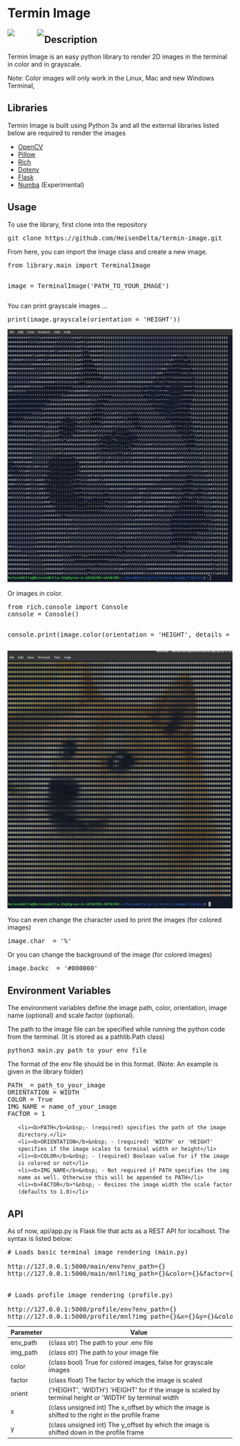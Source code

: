 <h1>Termin Image</h1>

<div>
    <img src="https://img.shields.io/github/issues/HeisenDelta/termin-image" style="float:left;">
    <img src="https://img.shields.io/github/license/HeisenDelta/termin-image" style="float:left; margin-left: 10%;">
</div>

<h2>Description</h2>

<p>Termin Image is an easy python library to render 2D images in the terminal in color and in grayscale.</p>
<p>Note: Color images will only work in the Linux, Mac and new Windows Terminal,</p>

<h2>Libraries</h2>

<p>Termin Image is built using Python 3x and all the external libraries listed below are required to render the images</p>
<ul>
    <li><a href="https://opencv.org/">OpenCV</a></li>
    <li><a href="https://python-pillow.org/">Pillow</a></li>
    <li><a href="https://pypi.org/project/rich/">Rich</a></li>
    <li><a href="https://pypi.org/project/python-dotenv/">Dotenv</a></li>
    <li><a href="https://flask.palletsprojects.com/en/1.1.x/">Flask</a></li>
    <li><a href="http://numba.pydata.org/">Numba</a>&nbsp;(Experimental)</li>
</ul>

<h2>Usage</h2>

<p>To use the library, first clone into the repository</p>
<pre>
git clone https://github.com/HeisenDelta/termin-image.git
</pre>

<p>From here, you can import the Image class and create a new image.</p>
<pre>
from library.main import TerminalImage

image = TerminalImage('PATH_TO_YOUR_IMAGE')
</pre>

<p>You can print grayscale images ...</p>
<pre>
print(image.grayscale(orientation = 'HEIGHT'))
</pre>
<img src="images/git2.png">

<p>Or images in color.</p>
<pre>
from rich.console import Console
console = Console()

console.print(image.color(orientation = 'HEIGHT', details = False))
</pre>
<img src="images/git1.png">

<p>You can even change the character used to print the images (for colored images)</p>
<pre>
image.char_ = '%'
</pre>

<p>Or you can change the background of the image (for colored images)</p>
<pre>
image.backc_ = '#000000'
</pre>

<h2>Environment Variables</h2>

<p>The environment variables define the image path, color, orientation, image name (optional) and scale factor (optional).</p>
<p>The path to the image file can be specified while running the python code from the terminal. (It is stored as a pathlib.Path class)</p>
<pre>
python3 main.py path_to_your_env_file
</pre>

<p>The format of the env file should be in this format. (Note: An example is given in the library folder)
<pre>
PATH_ = path_to_your_image
ORIENTATION = WIDTH
COLOR = True
IMG_NAME = name_of_your_image
FACTOR = 1
</pre>
<ul>

    <li><b>PATH</b>&nbsp;- (required) specifies the path of the image directory.</li>
    <li><b>ORIENTATION</b>&nbsp; - (required) 'WIDTH' or 'HEIGHT' specifies if the image scales to terminal width or height</li>
    <li><b>COLOR</b>&nbsp; - (required) Boolean value for if the image is colored or not</li>
    <li><b>IMG_NAME</b>&nbsp; - Not required if PATH specifies the img name as well. Otherwise this will be appended to PATH</li>
    <li><b>FACTOR</b>*&nbsp; - Resizes the image width the scale factor (defaults to 1.0)</li>

</ul>

<h2>API</h2>
<p>As of now, api/app.py is Flask file that acts as a REST API for localhost. The syntax is listed below:</p>

<pre>
# Loads basic terminal image rendering (main.py)

http://127.0.0.1:5000/main/env?env_path={}
http://127.0.0.1:5000/main/mnl?img_path={}&color={}&factor={}&orient={}


# Loads profile image rendering (profile.py)

http://127.0.0.1:5000/profile/env?env_path={}
http://127.0.0.1:5000/profile/mnl?img_path={}&x={}&y={}&color={}&factor={}
</pre>

<table>
    <thead>
        <th>Parameter</th>
        <th>Value</th>
    </thead>
    <tbody>
        <tr>
            <td>env_path</td>
            <td>(class str) The path to your .env file</td>
        </tr>
        <tr>
            <td>img_path</td>
            <td>(class str) The path to your image file</td>
        </tr>
        <tr>
            <td>color</td>
            <td>(class bool) True for colored images, false for grayscale images</td>
        </tr>
        <tr>
            <td>factor</td>
            <td>(class float) The factor by which the image is scaled</td>
        </tr>
        <tr>
            <td>orient</td>
            <td>('HEIGHT', 'WIDTH') 'HEIGHT' for if the image is scaled by terminal height or 'WIDTH' by terminal width</td>
        </tr>
        <tr>
            <td>x</td>
            <td>(class unsigned int) The x_offset by which the image is shifted to the right in the profile frame</td>
        </tr>
        <tr>
            <td>y</td>
            <td>(class unsigned int) The y_offset by which the image is shifted down in the profile frame</td>
        </tr>
    </tbody>

</table>